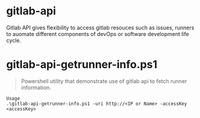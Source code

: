 # gitlab-api

Gitlab API gives flexibility to access gitlab resouces such as issues, runners to auomate different components of devOps or software development life cycle.

# gitlab-api-getrunner-info.ps1
> Powershell utility that demonstrate use of gitlab api to fetch runner information.

```
Usage
.\gitlab-api-getrunner-info.ps1 -uri http://<IP or Name> -accessKey <accessKey>
```